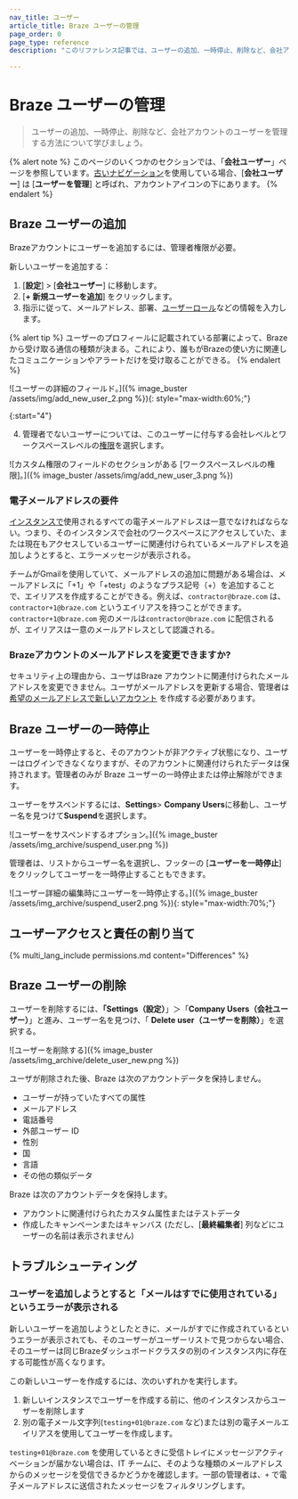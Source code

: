 ```yaml
---
nav_title: ユーザー
article_title: Braze ユーザーの管理
page_order: 0
page_type: reference
description: "このリファレンス記事では、ユーザーの追加、一時停止、削除など、会社アカウントのユーザーを管理する方法について説明します。"

---
```


# Braze ユーザーの管理

> ユーザーの追加、一時停止、削除など、会社アカウントのユーザーを管理する方法について学びましょう。

{% alert note %}
このページのいくつかのセクションでは、「**会社ユーザー**」ページを参照しています。[古いナビゲーション]({{site.baseurl}}/user_guide/administrative/access_braze/navigation/)を使用している場合、[**会社ユーザー**] は [**ユーザーを管理**] と呼ばれ、アカウントアイコンの下にあります。
{% endalert %}

## Braze ユーザーの追加

Brazeアカウントにユーザーを追加するには、管理者権限が必要。 

新しいユーザーを追加する：

1. [**設定**] > [**会社ユーザー**] に移動します。
2. [**\+ 新規ユーザーを追加**] をクリックします。
3. 指示に従って、メールアドレス、部署、[ユーザーロール]({{site.baseurl}}/user_guide/administrative/manage_your_braze_users/user_permissions/#creating-a-role)などの情報を入力します。

{% alert tip %}
ユーザーのプロフィールに記載されている部署によって、Brazeから受け取る通信の種類が決まる。これにより、誰もがBrazeの使い方に関連したコミュニケーションやアラートだけを受け取ることができる。
{% endalert %}

![ユーザーの詳細のフィールド。]({% image_buster /assets/img/add_new_user_2.png %}){: style="max-width:60%;"}

{:start="4"}

4. 管理者でないユーザーについては、このユーザーに付与する会社レベルとワークスペースレベルの[権限]({{site.baseurl}}/user_guide/administrative/app_settings/manage_your_braze_users/user_permissions/#editing-a-users-permissions)を選択します。

![カスタム権限のフィールドのセクションがある [ワークスペースレベルの権限]。]({% image_buster /assets/img/add_new_user_3.png %})

### 電子メールアドレスの要件

[インスタンスで]({{site.baseurl}}/user_guide/administrative/access_braze/sdk_endpoints)使用されるすべての電子メールアドレスは一意でなければならない。つまり、そのインスタンスで会社のワークスペースにアクセスしていた、または現在もアクセスしているユーザーに関連付けられているメールアドレスを追加しようとすると、エラーメッセージが表示される。 

チームがGmailを使用していて、メールアドレスの追加に問題がある場合は、メールアドレスに「+1」や「+test」のようなプラス記号（+）を追加することで、エイリアスを作成することができる。例えば、`contractor@braze.com` は、`contractor+1@braze.com` というエイリアスを持つことができます。`contractor+1@braze.com` 宛のメールは`contractor@braze.com` に配信されるが、エイリアスは一意のメールアドレスとして認識される。

### Brazeアカウントのメールアドレスを変更できますか?

セキュリティ上の理由から、ユーザはBraze アカウントに関連付けられたメールアドレスを変更できません。ユーザがメールアドレスを更新する場合、管理者は[ 希望のメールアドレスで新しいアカウント](#adding-braze-users) を作成する必要があります。

## Braze ユーザーの一時停止

ユーザーを一時停止すると、そのアカウントが非アクティブ状態になり、ユーザーはログインできなくなりますが、そのアカウントに関連付けられたデータは保持されます。管理者のみが Braze ユーザーの一時停止または停止解除ができます。

ユーザーをサスペンドするには、**Settings**> **Company Users**に移動し、ユーザー名を見つけて<i class="fa-solid fa-user-lock"></i>**Suspend**を選択します。

![ユーザーをサスペンドするオプション。]({% image_buster /assets/img_archive/suspend_user.png %})

管理者は、リストからユーザー名を選択し、フッターの [**ユーザーを一時停止**] をクリックしてユーザーを一時停止することもできます。

![ユーザー詳細の編集時にユーザーを一時停止する。]({% image_buster /assets/img_archive/suspend_user2.png %}){: style="max-width:70%;"}

## ユーザーアクセスと責任の割り当て

{% multi_lang_include permissions.md content="Differences" %}

## Braze ユーザーの削除

ユーザーを削除するには、**「Settings（設定）**」＞「**Company Users（会社ユーザー）**」と進み、ユーザー名を見つけ、「<i class="fa fa-trash-can"></i> **Delete user（ユーザーを削除）**」を選択する。

![ユーザーを削除する]({% image_buster /assets/img_archive/delete_user_new.png %})

ユーザが削除された後、Braze は次のアカウントデータを保持しません。

- ユーザーが持っていたすべての属性
- メールアドレス
- 電話番号
- 外部ユーザー ID
- 性別
- 国
- 言語
- その他の類似データ

Braze は次のアカウントデータを保持します。

- アカウントに関連付けられたカスタム属性またはテストデータ
- 作成したキャンペーンまたはキャンバス (ただし、[**最終編集者**] 列などにユーザーの名前は表示されません)

## トラブルシューティング

### ユーザーを追加しようとすると「メールはすでに使用されている」というエラーが表示される

新しいユーザーを追加しようとしたときに、メールがすでに作成されているというエラーが表示されても、そのユーザーがユーザーリストで見つからない場合、そのユーザーは同じBrazeダッシュボードクラスタの別のインスタンス内に存在する可能性が高くなります。

この新しいユーザーを作成するには、次のいずれかを実行します。

1. 新しいインスタンスでユーザーを作成する前に、他のインスタンスからユーザーを削除します
2. 別の電子メール文字列(`testing+01@braze.com` など)または別の電子メールエイリアスを使用してユーザーを作成します。 

`testing+01@braze.com` を使用しているときに受信トレイにメッセージアクティベーションが届かない場合は、IT チームに、そのような種類のメールアドレスからのメッセージを受信できるかどうかを確認します。一部の管理者は、`+` で電子メールアドレスに送信されたメッセージをフィルタリングします。

